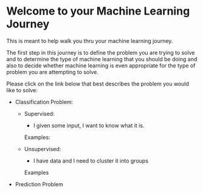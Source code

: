 # Welcome to your Machine Learning Journey
This is meant to help walk you thru your machine learning journey.

The first step in this journey is to define the problem you are trying to solve and to determine the type of machine learning that you should be doing and also to decide whether machine learning is even appropriate for the type of problem you are attempting to solve.

Please click on the link below that best describes the problem you would like to solve:

* Classification Problem:
   - Supervised:
     - I given some input, I want to know what it is.
     
     Examples:  
     
   
   - Unsupervised:
     - I have data and I need to cluster it into groups
     
     Examples

* Prediction Problem

